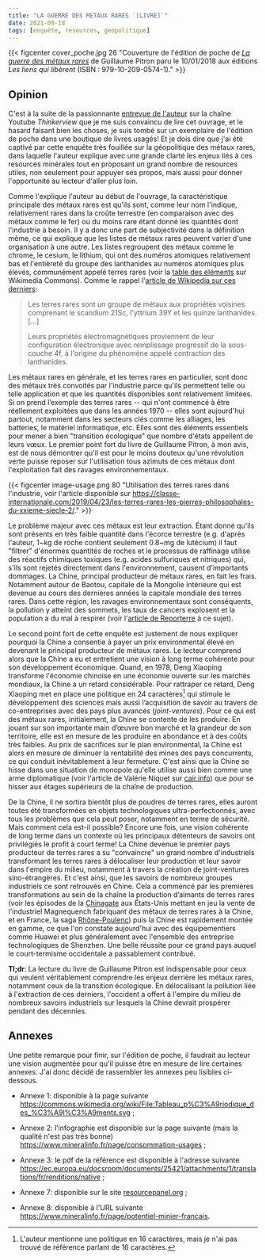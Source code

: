 ```yaml
---
title: "LA GUERRE DES METAUX RARES `[LIVRE]`"
date: 2021-09-18
tags: [enquête, resources, geopolitique]
---
```


{{< figcenter cover_poche.jpg 26 "Couverture de l'édition de poche de [*La guerre des métaux rares*](http://www.editionslesliensquiliberent.fr/livre-La_guerre_des_m%C3%A9taux_rares-9791020905741-1-1-0-1.html) de Guillaume Pitron paru le 10/01/2018 aux éditions *Les liens qui libèrent* (ISBN : 979-10-209-0574-1)." >}}



## Opinion

C'est à la suite de la passionnante [entrevue de l'auteur](https://www.youtube.com/watch?v=2lHTHINmNVk) sur la chaîne Youtube *Thinkerview* que je me suis convaincu de lire cet ouvrage, et le hasard faisant bien les choses, je suis tombé sur un exemplaire de l'édition de poche dans une boutique de livres usagés! Et je dois dire que j'ai été captivé par cette enquête très fouillée sur la géopolitique des métaux rares, dans laquelle l'auteur explique avec une grande clarté les enjeux liés à ces resources minérales tout en proposant un grand nombre de resources utiles, non seulement pour appuyer ses propos, mais aussi pour donner l'opportunité au lecteur d'aller plus loin.

Comme l'explique l'auteur au début de l'ouvrage, la caractéristique principale des métaux rares est qu'ils sont, comme leur nom l'indique, relativement rares dans la croûte terrestre (en comparaison avec des métaux comme le fer) ou du moins rare étant donné les quantités dont l'industrie à besoin. Il y a donc une part de subjectivité dans la définition même, ce qui explique que les listes de métaux rares peuvent varier d'une organisation à une autre. Les listes regroupent des métaux comme le chrome, le cesium, le lithium, qui ont des numéros atomiques relativement bas et l'entièreté du groupe des lanthanides au numéros atomiques plus élevés, communément appelé terres rares (voir la [table des éléments](https://commons.wikimedia.org/wiki/File:Tableau_p%C3%A9riodique_des_%C3%A9l%C3%A9ments.svg) sur Wikimedia Commons). Comme le rappel l'[article de Wikipedia sur ces derniers](https://fr.wikipedia.org/wiki/Terre_rare):

> Les terres rares sont un groupe de métaux aux propriétés voisines comprenant le scandium 21Sc, l'yttrium 39Y et les quinze lanthanides.
> [...]
>
> Leurs propriétés électromagnétiques proviennent de leur configuration électronique avec remplissage progressif de la sous-couche 4f, à l'origine du phénomène appelé contraction des lanthanides. 

Les métaux rares en générale, et les terres rares en particulier, sont donc des métaux très convoités par l'industrie parce qu'ils permettent telle ou telle application et que les quantités disponibles sont relativement limitées. Si on prend l’exemple des terres rares -- qui n'ont commencé à être réellement exploitées que dans les années 1970 -- elles sont aujourd'hui partout, notamment dans les secteurs clés comme les alliages, les batteries, le matériel informatique, etc. Elles sont des éléments essentiels pour mener à bien "transition écologique" que nombre d'états appellent de leurs vœux. Le premier point fort du livre de Guillaume Pitron, à mon avis, est de nous démontrer qu'il est pour le moins douteux qu'une révolution verte puisse reposer sur l'utilisation tous azimuts de ces métaux dont l'exploitation fait des ravages environnementaux. 


{{< figcenter image-usage.png 80 "Utilisation des terres rares dans l'industrie, voir l'article disponible sur https://classe-internationale.com/2019/04/23/les-terres-rares-les-pierres-philosophales-du-xxieme-siecle-2/." >}}

Le problème majeur avec ces métaux est leur extraction. Étant donné qu'ils sont présents en très faible quantité dans l'écorce terrestre (e.g. d'après l'auteur, 1~kg de roche contient seulement 0.8~mg de lutécium) il faut "filtrer" d'énormes quantités de roches et le processus de raffinage utilise des réactifs chimiques toxiques (e.g. acides sulfuriques et nitriques) qui, s'ils sont rejetés directement dans l'environnement, causent d'importants dommages. La Chine, principal producteur de métaux rares, en fait les frais. Notamment autour de Baotou, capitale de la Mongolie intérieure qui est devenue au cours des dernières années la capitale mondiale des terres rares. Dans cette région, les ravages environnementaux sont conséquents, la pollution y atteint des sommets, les taux de cancers explosent et la population a du mal à respirer (voir l'[article de Reporterre](https://reporterre.net/En-Mongolie-l-extraction-de-terres) à ce sujet). 

Le second point fort de cette enquête est justement de nous expliquer pourquoi la Chine a consentie à payer un prix environmental élevé en devenant le principal producteur de métaux rares. Le lecteur comprend alors que la Chine a eu et entretient une vision à long terme cohérente pour son développement économique. Quand, en 1978, Deng Xiaoping transforme l'économie chinoise en une économie ouverte sur les marchés mondiaux, la Chine a un retard considérable. Pour rattraper ce retard, Deng Xiaoping met en place une politique en 24 caractères[^n1] qui stimule le développement des sciences mais aussi l’acquisition de savoir au travers de co-entreprises avec des pays plus avancés (*joint-ventures*). Pour ce qui est des métaux rares, initialement, la Chine se contente de les produire. En jouant sur son importante main d’œuvre bon marché et la grandeur de son territoire, elle est en mesure de les produire en abondance et à des coûts très faibles. Au prix de sacrifices sur le plan environmental, la Chine est alors en mesure de diminuer la rentabilité des mines des pays concurrents, ce qui conduit inévitablement à leur fermeture. C'est ainsi que la Chine se hisse dans une situation de monopole qu'elle utilise aussi bien comme une arme diplomatique (voir l'article de Valérie Niquet sur [cair.info](https://www.cairn.info/revue-internationale-et-strategique-2011-4-page-105.htm)) que pour se hisser aux étages supérieurs de la chaîne de production. 

De la Chine, il ne sortira bientôt plus de poudres de terres rares, elles auront toutes été transformées en objets technologiques ultra-perfectionnés, avec tous les problèmes que cela peut poser, notamment en terme de sécurité. Mais comment cela est-il possible? Encore une fois, une vision cohérente de long terme dans un contexte où les principaux détenteurs de savoirs ont privilégiés le profit à court terme! La Chine devenue le premier pays producteur de terres rares a su "convaincre" un grand nombre d'industriels transformant les terres rares à délocaliser leur production et leur savoir dans l'empire du milieu, notamment à travers la création de joint-ventures sino-étrangères. Et c'est ainsi, que les savoirs de nombreux groupes industriels ce sont retrouvés en Chine. Cela a commencé par les premières transformations au sein de la chaîne la production d’aimants de terres rares (voir les épisodes de la [Chinagate](https://en.wikipedia.org/wiki/1996_United_States_campaign_finance_controversy) aux États-Unis mettant en jeu la vente de l'industriel Magnequench fabriquant des métaux de terres rares à la Chine, et en France, la saga [Rhône-Poulenc](Rhône-Poulenc)) puis la Chine est rapidement montée en gamme, ce que l'on constate aujourd'hui avec des équipementiers comme Huawei et plus généralement avec l'ensemble des entreprise technologiques de Shenzhen. Une belle réussite pour ce grand pays auquel le court-termisme occidentale a passablement contribué. 

**Tl;dr**: La lecture du livre de Guillaume Pitron est indispensable pour ceux qui veulent véritablement comprendre les enjeux derrière les métaux rares, notamment ceux de la transition écologique. En délocalisant la pollution liée à l'extraction de ces derniers, l'occident a offert à l'empire du milieu de nombreux savoirs industriels sur lesquels la Chine devrait prospérer pendant des décennies. 


[^n1]: L'auteur mentionne une politique en 16 caractères, mais je n'ai pas trouvé de référence parlant de 16 caractères.



## Annexes

Une petite remarque pour finir, sur l'édition de poche, il faudrait au lecteur une vision augmentée pour qu'il puisse être en mesure de lire certaines annexes. J'ai donc décidé de rassembler les annexes peu lisibles ci-dessous.

- Annexe 1: disponible à la page suivante https://commons.wikimedia.org/wiki/File:Tableau_p%C3%A9riodique_des_%C3%A9l%C3%A9ments.svg ;

- Annexe 2: l’infographie est disponible sur la page suivante (mais la qualité n'est pas très bonne) https://www.mineralinfo.fr/page/consommation-usages ;

- Annexe 3: le pdf de la référence est disponible à l'adresse suivante https://ec.europa.eu/docsroom/documents/25421/attachments/1/translations/fr/renditions/native ;
 
- Annexe 7: disponible sur le site [resourcepanel.org](https://www.resourcepanel.org/reports/recycling-rates-metals) ;

- Annexe 8: disponible à l'URL suivante https://www.mineralinfo.fr/page/potentiel-minier-francais.

